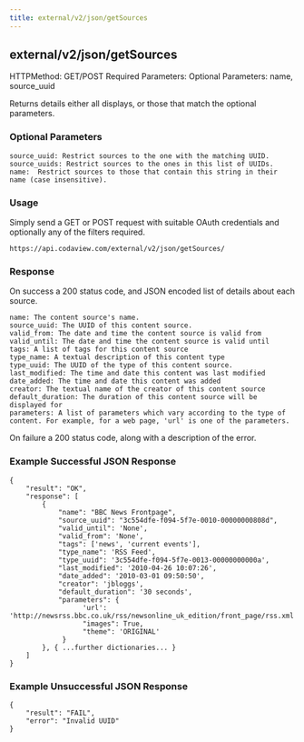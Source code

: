 ```yaml
---
title: external/v2/json/getSources
---
```

## external/v2/json/getSources

HTTPMethod: GET/POST
Required Parameters: 
Optional Parameters: name, source_uuid

Returns details either all displays, or those that match the optional parameters.

### Optional Parameters

    source_uuid: Restrict sources to the one with the matching UUID.
    source_uuids: Restrict sources to the ones in this list of UUIDs.
    name:  Restrict sources to those that contain this string in their name (case insensitive).

### Usage

Simply send a GET or POST request with suitable OAuth credentials and optionally any of the filters required.

`https://api.codaview.com/external/v2/json/getSources/`

### Response

On success a 200 status code, and JSON encoded list of details about each source.

    name: The content source's name.
    source_uuid: The UUID of this content source.
    valid_from: The date and time the content source is valid from
    valid_until: The date and time the content source is valid until
    tags: A list of tags for this content source
    type_name: A textual description of this content type
    type_uuid: The UUID of the type of this content source. 
    last_modified: The time and date this content was last modified
    date_added: The time and date this content was added
    creator: The textual name of the creator of this content source
    default_duration: The duration of this content source will be displayed for 
    parameters: A list of parameters which vary according to the type of content. For example, for a web page, 'url' is one of the parameters.
                
On failure a 200 status code, along with a description of the error.

### Example Successful JSON Response

    {
        "result": "OK",
        "response": [
            {
                "name": "BBC News Frontpage",
                "source_uuid": "3c554dfe-f094-5f7e-0010-00000000808d",
                "valid_until": 'None',
                "valid_from": 'None',
                "tags": ['news', 'current events'],
                "type_name": 'RSS Feed',
                "type_uuid": '3c554dfe-f094-5f7e-0013-00000000000a', 
                "last_modified": '2010-04-26 10:07:26',
                "date_added": '2010-03-01 09:50:50',
                "creator": 'jbloggs',
                "default_duration": '30 seconds',
                "parameters": {
                      'url': 'http://newsrss.bbc.co.uk/rss/newsonline_uk_edition/front_page/rss.xml',
                      "images": True,
                      "theme": 'ORIGINAL'
                 }
            }, { ...further dictionaries... }
        ]
    }

### Example Unsuccessful JSON Response

    {
        "result": "FAIL",
        "error": "Invalid UUID" 
    }
